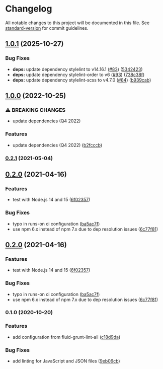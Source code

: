 # Changelog

All notable changes to this project will be documented in this file. See [standard-version](https://github.com/conventional-changelog/standard-version) for commit guidelines.

## [1.0.1](https://github.com/fluid-project/stylelint-config-fluid/compare/v1.0.0...v1.0.1) (2025-10-27)


### Bug Fixes

* **deps:** update dependency stylelint to v14.16.1 ([#83](https://github.com/fluid-project/stylelint-config-fluid/issues/83)) ([5342423](https://github.com/fluid-project/stylelint-config-fluid/commit/53424239dc04ee4bf282a2f4379a2804dc8bd02e))
* **deps:** update dependency stylelint-order to v6 ([#93](https://github.com/fluid-project/stylelint-config-fluid/issues/93)) ([738c38f](https://github.com/fluid-project/stylelint-config-fluid/commit/738c38fd3e3474915707029a0e5a331eeea44b5e))
* **deps:** update dependency stylelint-scss to v4.7.0 ([#84](https://github.com/fluid-project/stylelint-config-fluid/issues/84)) ([b939cab](https://github.com/fluid-project/stylelint-config-fluid/commit/b939cabde08db0c3590037cf454b31d95053753c))

## [1.0.0](https://github.com/fluid-project/stylelint-config-fluid/compare/0.2.0...v1.0.0) (2022-10-25)


### ⚠ BREAKING CHANGES

* update dependencies (Q4 2022)

### Features

* update dependencies (Q4 2022) ([b2fcccb](https://github.com/fluid-project/stylelint-config-fluid/commit/b2fcccbd2bc04075724258cc32424c40780dff49))

### [0.2.1](https://github.com/fluid-project/stylelint-config-fluid/compare/0.2.0...0.2.1) (2021-05-04)

## [0.2.0](https://github.com/fluid-project/stylelint-config-fluid/compare/0.1.0...0.2.0) (2021-04-16)


### Features

* test with Node.js 14 and 15 ([6f02357](https://github.com/fluid-project/stylelint-config-fluid/commit/6f02357475d9a182631bd5d18b31f69c4b4aa597))


### Bug Fixes

* typo in runs-on ci configuration ([ba5ac7f](https://github.com/fluid-project/stylelint-config-fluid/commit/ba5ac7f7d1f3e759f8389aba5522248c90375b80))
* use npm 6.x instead of npm 7.x due to dep resolution issues ([6c77f81](https://github.com/fluid-project/stylelint-config-fluid/commit/6c77f814bdb1bf6e03ae356f556ae09d9e32fdf2))

## [0.2.0](https://github.com/fluid-project/stylelint-config-fluid/compare/0.1.0...0.2.0) (2021-04-16)


### Features

* test with Node.js 14 and 15 ([6f02357](https://github.com/fluid-project/stylelint-config-fluid/commit/6f02357475d9a182631bd5d18b31f69c4b4aa597))


### Bug Fixes

* typo in runs-on ci configuration ([ba5ac7f](https://github.com/fluid-project/stylelint-config-fluid/commit/ba5ac7f7d1f3e759f8389aba5522248c90375b80))
* use npm 6.x instead of npm 7.x due to dep resolution issues ([6c77f81](https://github.com/fluid-project/stylelint-config-fluid/commit/6c77f814bdb1bf6e03ae356f556ae09d9e32fdf2))

### 0.1.0 (2020-10-20)


### Features

* add configuration from fluid-grunt-lint-all ([c18d9da](https://github.com/fluid-project/stylelint-config-fluid/commit/c18d9da69c2732924b697b533939f8e32a8cf236))


### Bug Fixes

* add linting for JavaScript and JSON files ([9eb06cb](https://github.com/fluid-project/stylelint-config-fluid/commit/9eb06cb82e0e4ef4a24e3844a47221dbfd6bb6e3))
